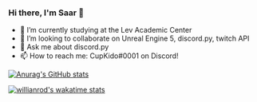 ### Hi there, I'm Saar 👋

- 🌱 I’m currently studying at the Lev Academic Center
- 👯 I’m looking to collaborate on Unreal Engine 5, discord.py, twitch API
- 💬 Ask me about discord.py
- 📫 How to reach me: CupKido#0001 on Discord!



[![Anurag's GitHub stats](https://github-readme-stats.vercel.app/api?username=CupKido&show_icons=true&theme=algolia)](https://github.com/anuraghazra/github-readme-stats)

[![willianrod's wakatime stats](https://github-readme-stats.vercel.app/api/wakatime?username=CupKido&show_icons=true&theme=algolia)](https://github.com/anuraghazra/github-readme-stats)

